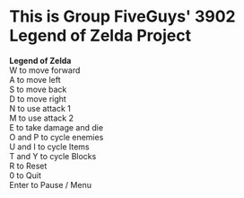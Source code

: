 # This is Group FiveGuys' 3902 Legend of Zelda Project

**Legend of Zelda**\
W to move forward\
A to move left\
S to move back\
D to move right\
N to use attack 1\
M to use attack 2\
E to take damage and die\
O and P to cycle enemies\
U and I to cycle Items\
T and Y to cycle Blocks\
R to Reset\
0 to Quit\
Enter to Pause / Menu
